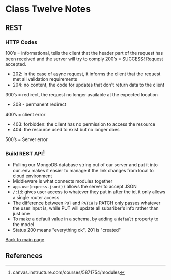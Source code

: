 # Class Twelve Notes

## REST

### HTTP Codes

100’s = informational, tells the client that the header part of the request has been received and the server will try to comply
200’s = SUCCESS! Request accepted.

- 202: in the case of async request, it informs the client that the request met all validation requirements
- 204: no content, the code for updates that don't return data to the client

300’s = redirect, the request no longer available at the expected location

- 308 - permanent redirect

400’s = client error

- 403: forbidden: the client has no permission to access the resource
- 404: the resource used to exist but no longer does

500’s = Server error

### Build REST API[^2]

- Pulling our MongoDB database string out of our server and put it into our .env makes it easier to manage if the link changes from local to cloud environment
- Middleware is what connects modules together
- `app.use(express.json())` allows the server to accept JSON
- `/:id`: gives user access to whatever they put in after the id, it only allows a single router access
- The difference between `PUT` and `PATCH` is PATCH only passes whatever the user input is, while PUT will update all subsriber's info rather than just one
- To make a default value in a schema, by adding a `default` property to the model
- Status 200 means "everything ok", 201 is "created"

 [Back to main page](https://mirandalu2020.github.io/reading-notes/)

## References

[^1]:https://www.moesif.com/blog/technical/api-design/Which-HTTP-Status-Code-To-Use-For-Every-CRUD-App/
[^2]:canvas.instructure.com/courses/5871754/modules
